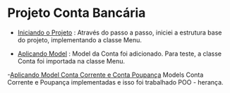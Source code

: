 # Projeto Conta Bancária

- [Iniciando o Projeto](https://github.com/conteudoGeneration/cookbook_java_fullstack/blob/main/01_java/pr01.md) :
   Através do passo a passo, iniciei a estrutura base do projeto, implementando a classe Menu.

- [Aplicando Model](https://github.com/conteudoGeneration/cookbook_java_fullstack/blob/main/01_java/pr03.md) :
  Model da Conta foi adicionado. Para teste, a classe Conta foi importada na classe Menu.

-[Aplicando Model Conta Corrente e Conta Poupança](https://github.com/conteudoGeneration/cookbook_java_fullstack/blob/main/01_java/pr04.md)
 Models Conta Corrente e Poupança implementadas e isso foi trabalhado POO - herança.

